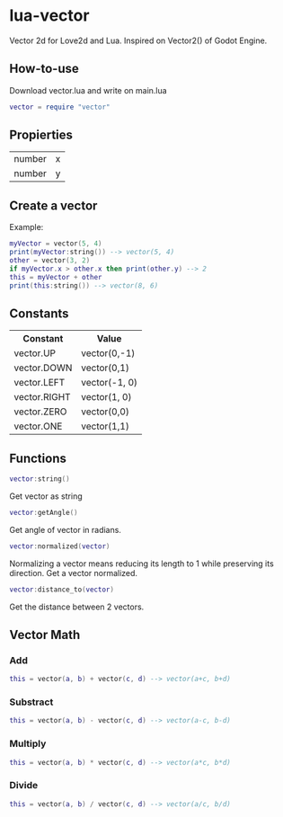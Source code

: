 # lua-vector

Vector 2d for Love2d and Lua. Inspired on Vector2() of Godot Engine.

## How-to-use

Download vector.lua and write on main.lua

```lua
vector = require "vector"
```

## Propierties

<table>
  <tr>
    <td>number</td>
    <td>x</td>
  </tr>
  <tr>
    <td>number</td>
    <td>y</td>
  </tr>
</table>

## Create a vector

Example:
```lua
myVector = vector(5, 4)
print(myVector:string()) --> vector(5, 4)
other = vector(3, 2)
if myVector.x > other.x then print(other.y) --> 2
this = myVector + other
print(this:string()) --> vector(8, 6)
```

## Constants

<table>
  <tr>
    <th>Constant</th>
    <th>Value</th>
  </tr>
  <tr>
    <td>vector.UP</td>
    <td>vector(0,-1)</td>
  </tr>
  <tr>
    <td>vector.DOWN</td>
    <td>vector(0,1)</td>
  </tr>
  <tr>
    <td>vector.LEFT</td>
    <td>vector(-1, 0)</td>
  </tr>
  <tr>
    <td>vector.RIGHT</td>
    <td>vector(1, 0)</td>
  </tr>
  <tr>
    <td>vector.ZERO</td>
    <td>vector(0,0)</td>
  </tr>
   <tr>
    <td>vector.ONE</td>
    <td>vector(1,1)</td>
  </tr>
</table>

## Functions

```lua
vector:string()
```
Get vector as string

```lua
vector:getAngle()
```
Get angle of vector in radians.

```lua
vector:normalized(vector)
```
Normalizing a vector means reducing its length to 1 while preserving its direction. Get a vector normalized.

```lua
vector:distance_to(vector)
```
Get the distance between 2 vectors.

## Vector Math

### Add

```lua
this = vector(a, b) + vector(c, d) --> vector(a+c, b+d)
```

### Substract

```lua
this = vector(a, b) - vector(c, d) --> vector(a-c, b-d)
```

### Multiply

```lua
this = vector(a, b) * vector(c, d) --> vector(a*c, b*d)
```

### Divide

```lua
this = vector(a, b) / vector(c, d) --> vector(a/c, b/d)
```
